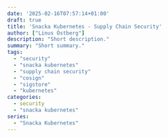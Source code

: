 ```yaml
---
date: '2025-02-16T07:57:14+01:00'
draft: true
title: 'Snacka Kubernetes - Supply Chain Security'
author: ["Linus Östberg"]
description: "Short description."
summary: "Short summary."
tags:
  - "security"
  - "snacka kubernetes"
  - "supply chain security"
  - "cosign"
  - "sigstore"
  - "kubernetes"
categories: 
  - security
  - "snacka kubernetes"
series: 
  - "Snacka Kubernetes"
---
```

